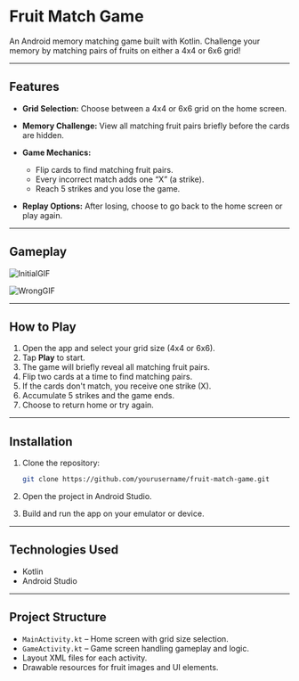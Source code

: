 # Fruit Match Game

An Android memory matching game built with Kotlin. Challenge your memory by matching pairs of fruits on either a 4x4 or 6x6 grid!

---

## Features

* **Grid Selection:** Choose between a 4x4 or 6x6 grid on the home screen.
* **Memory Challenge:** View all matching fruit pairs briefly before the cards are hidden.
* **Game Mechanics:**

  * Flip cards to find matching fruit pairs.
  * Every incorrect match adds one “X” (a strike).
  * Reach 5 strikes and you lose the game.
* **Replay Options:** After losing, choose to go back to the home screen or play again.

---

## Gameplay

![InitialGIF](https://github.com/user-attachments/assets/ca78f1b5-3fbe-452d-8fcf-a40313c1474c)

![WrongGIF](https://github.com/user-attachments/assets/a34097cc-7860-4873-86c6-d8c18d0c5227)

---

## How to Play

1. Open the app and select your grid size (4x4 or 6x6).
2. Tap **Play** to start.
3. The game will briefly reveal all matching fruit pairs.
4. Flip two cards at a time to find matching pairs.
5. If the cards don't match, you receive one strike (X).
6. Accumulate 5 strikes and the game ends.
7. Choose to return home or try again.

---

## Installation

1. Clone the repository:

   ```bash
   git clone https://github.com/yourusername/fruit-match-game.git
   ```
2. Open the project in Android Studio.
3. Build and run the app on your emulator or device.

---

## Technologies Used

* Kotlin
* Android Studio

---

## Project Structure

* `MainActivity.kt` – Home screen with grid size selection.
* `GameActivity.kt` – Game screen handling gameplay and logic.
* Layout XML files for each activity.
* Drawable resources for fruit images and UI elements.
